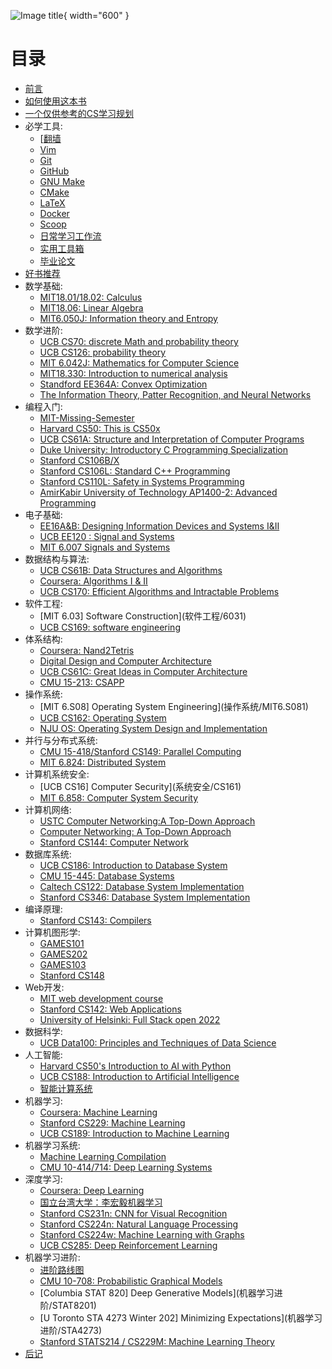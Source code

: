 ![Image title](https://comsci1024.github.io/cs-self-learning/images/title.png){ width="600" }

# 目录

  - [前言](前言)
  - [如何使用这本书](使用指南)
  - [一个仅供参考的CS学习规划](CS学习规划)
  - 必学工具:
      - [[翻墙](必学工具/翻墙.md)
      - [Vim](必学工具/Vim)
      - [Git](必学工具/Git)
      - [GitHub](必学工具/GitHub)
      - [GNU Make](必学工具/GNU_Make)
      - [CMake](必学工具/CMake)
      - [LaTeX](必学工具/LaTeX)
      - [Docker](必学工具/Docker)
      - [Scoop](必学工具/Scoop)
      - [日常学习工作流](必学工具/workflow)
      - [实用工具箱](必学工具/tools)
      - [毕业论文](必学工具/thesis)
  - [好书推荐](好书推荐)
  - 数学基础:
      - [MIT18.01/18.02: Calculus](数学基础/MITmaths)
      - [MIT18.06: Linear Algebra](数学基础/MITLA)
      - [MIT6.050J: Information theory and Entropy](数学基础/information)
  - 数学进阶:
      - [UCB CS70: discrete Math and probability theory](数学进阶/CS70)
      - [UCB CS126: probability theory](数学进阶/CS126)
      - [MIT 6.042J: Mathematics for Computer Science](数学进阶/6.042J)
      - [MIT18.330: Introduction to numerical analysis](数学进阶/numerical)
      - [Standford EE364A: Convex Optimization](数学进阶/convex)
      - [The Information Theory, Patter Recognition, and Neural Networks](数学进阶/The_Information_Theory_Pattern_Recognition_and_Neural_Networks)
  - 编程入门:
      - [MIT-Missing-Semester](编程入门/MIT-Missing-Semester)
      - [Harvard CS50: This is CS50x](编程入门/CS50)
      - [UCB CS61A: Structure and Interpretation of Computer Programs](编程入门/CS61A)
      - [Duke University: Introductory C Programming Specialization](编程入门/Duke-Coursera-Intro-C)
      - [Stanford CS106B/X](编程入门/CS106B_CS106X)
      - [Stanford CS106L: Standard C++ Programming](编程入门/CS106L)
      - [Stanford CS110L: Safety in Systems Programming](编程入门/CS110L)
      - [AmirKabir University of Technology AP1400-2: Advanced Programming](编程入门/AUT1400)
  - 电子基础:
      - [EE16A&B: Designing Information Devices and Systems I&II](电子基础/EE16)
      - [UCB EE120 : Signal and Systems](电子基础/signal)
      - [MIT 6.007 Signals and Systems](电子基础/Signals_and_Systems_AVO)
  - 数据结构与算法:
      - [UCB CS61B: Data Structures and Algorithms](数据结构与算法/CS61B)
      - [Coursera: Algorithms I & II](数据结构与算法/Algo)
      - [UCB CS170: Efficient Algorithms and Intractable Problems](数据结构与算法/CS170)
  - 软件工程:
      - [MIT 6.03] Software Construction](软件工程/6031)
      - [UCB CS169: software engineering](软件工程/CS169)
  - 体系结构:
      - [Coursera: Nand2Tetris](体系结构/N2T)
      - [Digital Design and Computer Architecture](体系结构/DDCA)
      - [UCB CS61C: Great Ideas in Computer Architecture](体系结构/CS61C)
      - [CMU 15-213: CSAPP](体系结构/CSAPP)
  - 操作系统:
      - [MIT 6.S08] Operating System Engineering](操作系统/MIT6.S081)
      - [UCB CS162: Operating System](操作系统/CS162)
      - [NJU OS: Operating System Design and Implementation](操作系统/NJUOS)
  - 并行与分布式系统:
      - [CMU 15-418/Stanford CS149: Parallel Computing](并行与分布式系统/CS149)
      - [MIT 6.824: Distributed System](并行与分布式系统/MIT6.824)
  - 计算机系统安全:
      - [UCB CS16] Computer Security](系统安全/CS161)
      - [MIT 6.858: Computer System Security](系统安全/MIT6.858)
  - 计算机网络:
      - [USTC Computer Networking:A Top-Down Approach](计算机网络/topdown_ustc)
      - [Computer Networking: A Top-Down Approach](计算机网络/topdown)
      - [Stanford CS144: Computer Network](计算机网络/CS144)
  - 数据库系统:
      - [UCB CS186: Introduction to Database System](数据库系统/CS186)
      - [CMU 15-445: Database Systems](数据库系统/15445)
      - [Caltech CS122: Database System Implementation](数据库系统/CS122)
      - [Stanford CS346: Database System Implementation](数据库系统/CS346)
  - 编译原理:
      - [Stanford CS143: Compilers](编译原理/CS143)
  - 计算机图形学:
      - [GAMES101](计算机图形学/GAMES101)
      - [GAMES202](计算机图形学/GAMES202)
      - [GAMES103](计算机图形学/GAMES103)
      - [Stanford CS148](计算机图形学/CS148)
  - Web开发:
      - [MIT web development course](Web开发/mitweb)
      - [Stanford CS142: Web Applications](Web开发/CS142)
      - [University of Helsinki: Full Stack open 2022](Web开发/fullstackopen)
  - 数据科学:
      - [UCB Data100: Principles and Techniques of Data Science](数据科学/Data100)
  - 人工智能:
      - [Harvard CS50's Introduction to AI with Python](人工智能/CS50)
      - [UCB CS188: Introduction to Artificial Intelligence](人工智能/CS188)
      - [智能计算系统](人工智能/CYJ)
  - 机器学习:
      - [Coursera: Machine Learning](机器学习/ML)
      - [Stanford CS229: Machine Learning](机器学习/CS229)
      - [UCB CS189: Introduction to Machine Learning](机器学习/CS189)
  - 机器学习系统:
      - [Machine Learning Compilation](机器学习系统/MLC)
      - [CMU 10-414/714: Deep Learning Systems](机器学习系统/CMU10-414)
  - 深度学习:
      - [Coursera: Deep Learning](深度学习/CS230)
      - [国立台湾大学：李宏毅机器学习](深度学习/LHY)
      - [Stanford CS231n: CNN for Visual Recognition](深度学习/CS231)
      - [Stanford CS224n: Natural Language Processing](深度学习/CS224n)
      - [Stanford CS224w: Machine Learning with Graphs](深度学习/CS224w)
      - [UCB CS285: Deep Reinforcement Learning](深度学习/CS285)
  - 机器学习进阶:
      - [进阶路线图](机器学习进阶/roadmap)
      - [CMU 10-708: Probabilistic Graphical Models](机器学习进阶/CMU10-708)
      - [Columbia STAT 820] Deep Generative Models](机器学习进阶/STAT8201)
      - [U Toronto STA 4273 Winter 202] Minimizing Expectations](机器学习进阶/STA4273)
      - [Stanford STATS214 / CS229M: Machine Learning Theory](机器学习进阶/CS229M)
  - [后记](后记)